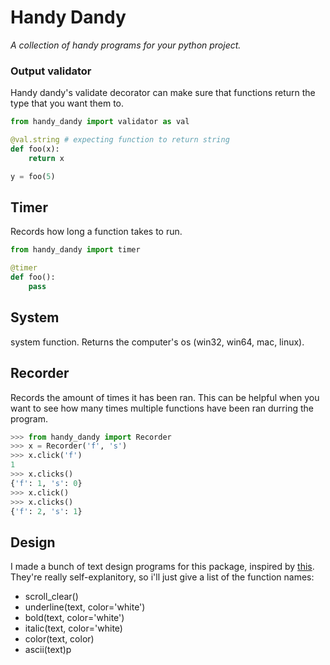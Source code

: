 # Handy Dandy
*A collection of handy programs for your python project.*


### Output validator
Handy dandy's validate decorator can make sure that 
functions return the type that you want them to. 

```py
from handy_dandy import validator as val

@val.string # expecting function to return string
def foo(x):
	return x

y = foo(5)
```


## Timer
Records how long a function takes to run.
```py
from handy_dandy import timer

@timer
def foo():
	pass
```

## System
system function. Returns the computer's os (win32, win64, mac, linux).

## Recorder
Records the amount of times it has been ran. This can be helpful when you want to see how many times multiple functions have been ran durring the program.

```py
>>> from handy_dandy import Recorder
>>> x = Recorder('f', 's')
>>> x.click('f')
1
>>> x.clicks()
{'f': 1, 's': 0}
>>> x.click()
>>> x.clicks()
{'f': 2, 's': 1}
```

## Design
I made a bunch of text design programs for this package, inspired by [this](https://replit.com/talk/learn/Enhancing-Python-projects/142183). They're really self-explanitory, so i'll just give a list of the function names:
- scroll_clear()
- underline(text, color='white')
- bold(text, color='white')
- italic(text, color='white)
- color(text, color)
- ascii(text)p